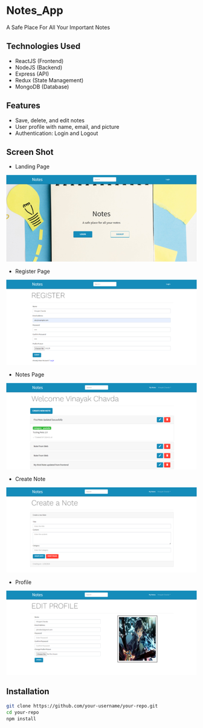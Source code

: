 # Notes_App

A Safe Place For All Your Important Notes

## Technologies Used

- ReactJS (Frontend)
- NodeJS (Backend)
- Express (API)
- Redux (State Management)
- MongoDB (Database)

## Features

- Save, delete, and edit notes
- User profile with name, email, and picture
- Authentication: Login and Logout

## Screen Shot 

- Landing Page
  
![Landing Page](frontend/ScreenShot/Landing%20Page.png)

- Register Page
  
![Register Page](frontend/ScreenShot/Register%20Page.png)

- Notes Page
  
![Notes Page](frontend/ScreenShot/Notes%20Page.png)

- Create Note
  
![Create Note](frontend/ScreenShot/Create%20Note.png)

- Profile
    
![Profile Page](frontend/ScreenShot/Profile.png)

## Installation

```bash
git clone https://github.com/your-username/your-repo.git
cd your-repo
npm install


